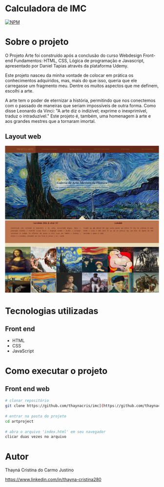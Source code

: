 # Calculadora de IMC 
[![NPM](https://img.shields.io/npm/l/react)](https://github.com/thaynacris/artproject/blob/main/LICENSE) 

# Sobre o projeto

O Projeto Arte foi construído após a conclusão do curso Webdesign Front-end Fundamentos: HTML, CSS, Lógica de programação e Javascript, apresentado por Daniel Tapias através da plataforma Udemy.

Este projeto nasceu da minha vontade de colocar em prática os conhecimentos adquiridos, mas, mais do que isso, queria que ele carregasse um fragmento meu. Dentre os muitos aspectos que me definem, escolhi a arte.

A arte tem o poder de eternizar a história, permitindo que nos conectemos com o passado de maneiras que seriam impossíveis de outra forma. Como disse Leonardo da Vinci: "A arte diz o indizível; exprime o inexprimível, traduz o intraduzível." Este projeto é, também, uma homenagem à arte e aos grandes mestres que a tornaram imortal.

## Layout web
![Web 1](/assets/images/readme.png)
![Web 2](/assets/images/readme1.png)

# Tecnologias utilizadas
## Front end
- HTML
- CSS
- JavaScript

# Como executar o projeto

## Front end web

```bash
# clonar repositório
git clone https://github.com/thaynacris/imc](https://github.com/thaynacris/artproject.git

# entrar na pasta do projeto
cd artproject

# abra o arquivo 'index.html' em seu navegador
clicar duas vezes no arquivo
```

# Autor

Thayná Cristina do Carmo Justino

https://www.linkedin.com/in/thayna-cristina280
